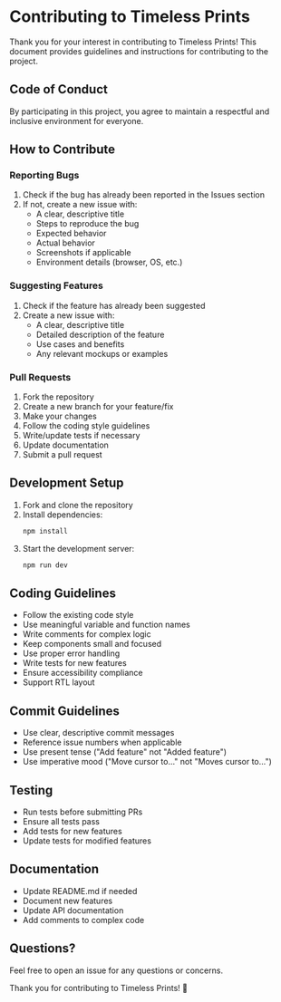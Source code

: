 # Contributing to Timeless Prints

Thank you for your interest in contributing to Timeless Prints! This document provides guidelines and instructions for contributing to the project.

## Code of Conduct

By participating in this project, you agree to maintain a respectful and inclusive environment for everyone.

## How to Contribute

### Reporting Bugs

1. Check if the bug has already been reported in the Issues section
2. If not, create a new issue with:
   - A clear, descriptive title
   - Steps to reproduce the bug
   - Expected behavior
   - Actual behavior
   - Screenshots if applicable
   - Environment details (browser, OS, etc.)

### Suggesting Features

1. Check if the feature has already been suggested
2. Create a new issue with:
   - A clear, descriptive title
   - Detailed description of the feature
   - Use cases and benefits
   - Any relevant mockups or examples

### Pull Requests

1. Fork the repository
2. Create a new branch for your feature/fix
3. Make your changes
4. Follow the coding style guidelines
5. Write/update tests if necessary
6. Update documentation
7. Submit a pull request

## Development Setup

1. Fork and clone the repository
2. Install dependencies:
   ```bash
   npm install
   ```
3. Start the development server:
   ```bash
   npm run dev
   ```

## Coding Guidelines

- Follow the existing code style
- Use meaningful variable and function names
- Write comments for complex logic
- Keep components small and focused
- Use proper error handling
- Write tests for new features
- Ensure accessibility compliance
- Support RTL layout

## Commit Guidelines

- Use clear, descriptive commit messages
- Reference issue numbers when applicable
- Use present tense ("Add feature" not "Added feature")
- Use imperative mood ("Move cursor to..." not "Moves cursor to...")

## Testing

- Run tests before submitting PRs
- Ensure all tests pass
- Add tests for new features
- Update tests for modified features

## Documentation

- Update README.md if needed
- Document new features
- Update API documentation
- Add comments to complex code

## Questions?

Feel free to open an issue for any questions or concerns.

Thank you for contributing to Timeless Prints! 🎨 